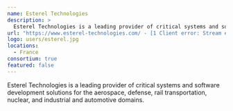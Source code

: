 ```yaml
---
name: Esterel Technologies
description: > 
  Esterel Technologies is a leading provider of critical systems and software development solutions for the aerospace, defense, rail transportation, nuclear, and industrial and automotive domains
url: "https://www.esterel-technologies.com/ - [1 Client error: Stream error in the HTTP/2 framing layer]"
logo: users/esterel.jpg
locations: 
  - France
consortium: true
featured: false
---
```


Esterel Technologies is a leading provider of critical systems and software development solutions for the aerospace, defense, rail transportation, nuclear, and industrial and automotive domains.

